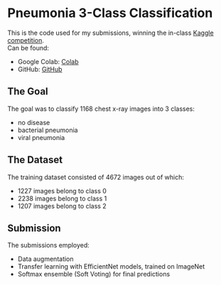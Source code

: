 # Pneumonia 3-Class Classification
This is the code used for my submissions, winning the in-class <a href="https://www.kaggle.com/c/detect-pneumonia-fall-2021/leaderboard"> Kaggle competition</a>. <br>
Can be found:
* Google Colab: <a href="https://colab.research.google.com/drive/1SscqutZjmk5CDowhF3I7bMF30KM7C1sD?usp=sharing">Colab</a>
* GitHub: <a href="https://github.com/Ggkenios/Pneumonia_Classification/blob/main/Detect_Pneumonia.ipynb">GitHub</a> 

## The Goal
The goal was to classify 1168 chest x-ray images into 3 classes:

* no disease
* bacterial pneumonia
* viral pneumonia 

## The Dataset 
The training dataset consisted of 4672 images out of which:

* 1227 images belong to class 0
* 2238 images belong to class 1
* 1207 images belong to class 2 

## Submission
The submissions employed:
* Data augmentation
* Transfer learning with EfficientNet models, trained on ImageNet
* Softmax ensemble (Soft Voting) for final predictions
